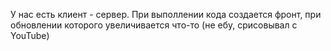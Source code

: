 У нас есть клиент - сервер. При выполлении кода создается фронт, при обновлении которого увеличивается что-то (не ебу, срисовывал с YouTube)
